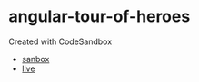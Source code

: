 # angular-tour-of-heroes
Created with CodeSandbox
- [sanbox](https://codesandbox.io/s/friendly-mirzakhani-l4ue6)
- [live](https://y5gxc.csb.app/dashboard)
